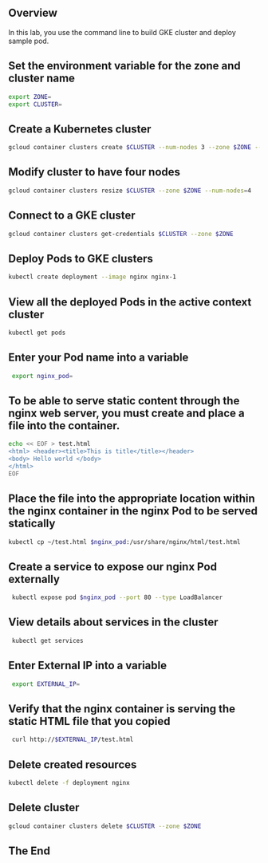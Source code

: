 <!-- Overview -->
## Overview
In this lab, you use the command line to build GKE cluster and deploy sample pod.

<!-- Task1 -->
## Set the environment variable for the zone and cluster name
  ```sh
export ZONE=
export CLUSTER=
  ```

<!-- Task2 -->
## Create a Kubernetes cluster

  ```sh
  gcloud container clusters create $CLUSTER --num-nodes 3 --zone $ZONE --enable-ip-alias
  ```  

<!-- Task3 -->
## Modify cluster to have four nodes
  ```sh
  gcloud container clusters resize $CLUSTER --zone $ZONE --num-nodes=4
  ```

<!-- Task4 -->
## Connect to a GKE cluster
  ```sh
  gcloud container clusters get-credentials $CLUSTER --zone $ZONE
  ``` 

<!-- Task5 -->
## Deploy Pods to GKE clusters
  ```sh
kubectl create deployment --image nginx nginx-1
  ```

<!-- Task6 -->
## View all the deployed Pods in the active context cluster
  ```sh
kubectl get pods
  ```

<!-- Task7 -->
## Enter your Pod name into a variable
 ```sh
  export nginx_pod=
 ```

<!-- Task8 -->
## To be able to serve static content through the nginx web server, you must create and place a file into the container. 
  ```sh
  echo << EOF > test.html
<html> <header><title>This is title</title></header>
<body> Hello world </body>
</html>
EOF
  ``` 

<!-- Task9 -->
## Place the file into the appropriate location within the nginx container in the nginx Pod to be served statically
  ```sh
kubectl cp ~/test.html $nginx_pod:/usr/share/nginx/html/test.html
  ```

<!-- Task10 -->
## Create a service to expose our nginx Pod externally
 ```sh
  kubectl expose pod $nginx_pod --port 80 --type LoadBalancer
 ```   

<!-- Task11 -->
## View details about services in the cluster
  ```sh
   kubectl get services
  ```

<!-- Task12 -->
## Enter External IP into a variable
 ```sh
  export EXTERNAL_IP=
 ```

<!-- Task13 -->
## Verify that the nginx container is serving the static HTML file that you copied
  ```sh
   curl http://$EXTERNAL_IP/test.html
  ```

<!-- Task14 -->
## Delete created resources 
  ```sh
kubectl delete -f deployment nginx
  ```
## Delete cluster
```sh
gcloud container clusters delete $CLUSTER --zone $ZONE
```


## The End
